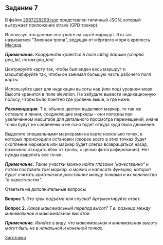 ## Задание 7

В файле [2987228299.json](https://stepik.org/media/attachments/lesson/360204/2987228299.json) представлен типичный JSON, который выгружает приложение strava (GPD трекер).

Используя эти данные постройте на карте маршрут. Это так называемся "Змеиная тропа", ведущая от мёртвого моря в крепость [Масада](https://ru.wikipedia.org/wiki/%D0%9C%D0%B0%D1%81%D0%B0%D0%B4%D0%B0).

***Примечание.*** _Координаты хранятся в поле latlng парами (сперва geo_lat, потом geo_lon)_

Центрируйте карту так, чтобы был виден весь маршрут и масштабируйте так, чтобы он занимал большую часть рабочего поля карты.

Используйте цвет для индикации высоты над (или под) уровнем моря. Высота хранится в поле elevation. Не забудьте вывести индикационную полосу, чтобы было понятно где уровень выше, а где ниже.

***Рекомендация.*** Т.к. обычно цветом выделяют маркер, то так же оставьте и линии, соединяющие маркеры - они полезны при увеличенном масштабе для детального просмотра перемещений, иначе точки будут не соеденены и не ясно будет откуда куда было движение.

Выделите специальными маркерами на карте несколько точек, в которых происходили остановки (скорее всего в этих точках будет скопление маркеров или маркер будет слегка возвращаться назад, возможно отходить вбок от тропы, с целью фотографирования). Нет нужды выделять все точки.

***Примечание.*** _Такие участки можно найти глазами "качественно" и потом поставить там маркер, а можно и написать функцию, которая будет считать критическое расстояние между точками и их количество "в окрестностях"._

Ответьте на дополнительные вопросы

**Вопрос 1.** _Это трек подъёма или спуска? Аргументируйте ответ._

**Вопрос 2.** _Каков максимальный перепад высот? Т.е. разница между минимальной и максимальной высотой._

***Примечание.*** _Имейте в виду, что максимальная и минимальная высоту могут быть не в начальной и конечной точках._

[Заготовка](https://stepik.org/media/attachments/lesson/360204/7.ipynb)
